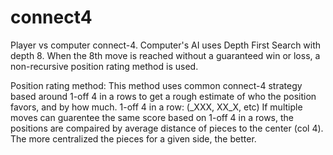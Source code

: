# connect4
Player vs computer connect-4.
Computer's AI uses Depth First Search with depth 8.
When the 8th move is reached without a guaranteed win or loss,
a non-recursive position rating method is used.

Position rating method:
This method uses common connect-4 strategy based around
1-off 4 in a rows to get a rough
estimate of who the position favors, and by how much.
1-off 4 in a row: (_XXX, XX_X, etc)
If multiple moves can guarentee the same score based on
1-off 4 in a rows, the positions are compaired by average
distance of pieces to the center (col 4). The more centralized
the pieces for a given side, the better.
